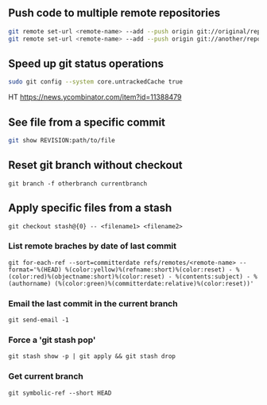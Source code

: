 ## Push code to multiple remote repositories
```bash
git remote set-url <remote-name> --add --push origin git://original/repo.git
git remote set-url <remote-name> --add --push origin git://another/repo.git
```


## Speed up git status operations
```bash
sudo git config --system core.untrackedCache true
```
HT https://news.ycombinator.com/item?id=11388479


## See file from a specific commit
```bash
git show REVISION:path/to/file
```


## Reset git branch without checkout
```
git branch -f otherbranch currentbranch
```


## Apply specific files from a stash
```
git checkout stash@{0} -- <filename1> <filename2>
```

### List remote braches by date of last commit
```
git for-each-ref --sort=committerdate refs/remotes/<remote-name> --format='%(HEAD) %(color:yellow)%(refname:short)%(color:reset) - %(color:red)%(objectname:short)%(color:reset) - %(contents:subject) - %(authorname) (%(color:green)%(committerdate:relative)%(color:reset))'
```

### Email the last commit in the current branch
```
git send-email -1

```

### Force a 'git stash pop'
```
git stash show -p | git apply && git stash drop

```

### Get current branch
```
git symbolic-ref --short HEAD
```

